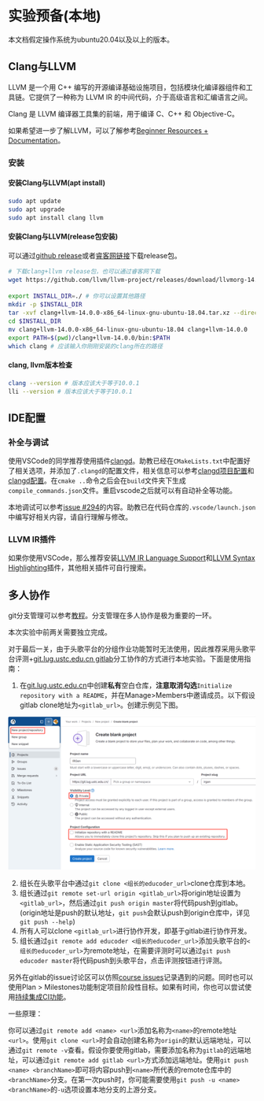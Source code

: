# 实验预备(本地)

本文档假定操作系统为ubuntu20.04以及以上的版本。

## Clang与LLVM

LLVM 是一个用 C++ 编写的开源编译基础设施项目，包括模块化编译器组件和工具链。它提供了一种称为 LLVM IR 的中间代码，介于高级语言和汇编语言之间。

Clang 是 LLVM 编译器工具集的前端，用于编译 C、C++ 和 Objective-C。

如果希望进一步了解LLVM，可以了解参考[Beginner Resources + Documentation](https://discourse.llvm.org/t/beginner-resources-documentation/5872)。

### 安装

#### 安装Clang与LLVM(apt install)

```bash
sudo apt update
sudo apt upgrade
sudo apt install clang llvm
```

#### 安装Clang与LLVM(release包安装)

可以通过[github release](https://github.com/llvm/llvm-project/releases/download/llvmorg-14.0.0/clang+llvm-14.0.0-x86_64-linux-gnu-ubuntu-18.04.tar.xz)或者[睿客网链接](https://rec.ustc.edu.cn/share/4bb3a5a0-9782-11ef-94e5-71aad678f9ad)下载release包。

```bash
# 下载clang+llvm release包，也可以通过睿客网下载
wget https://github.com/llvm/llvm-project/releases/download/llvmorg-14.0.0/clang+llvm-14.0.0-x86_64-linux-gnu-ubuntu-18.04.tar.xz

export INSTALL_DIR=./ # 你可以设置其他路径
mkdir -p $INSTALL_DIR
tar -xvf clang+llvm-14.0.0-x86_64-linux-gnu-ubuntu-18.04.tar.xz --directory=$INSTALL_DIR
cd $INSTALL_DIR
mv clang+llvm-14.0.0-x86_64-linux-gnu-ubuntu-18.04 clang+llvm-14.0.0
export PATH=$(pwd)/clang+llvm-14.0.0/bin:$PATH
which clang # 应该输入你刚刚安装的clang所在的路径
```
#### clang, llvm版本检查

```bash
clang --version # 版本应该大于等于10.0.1
lli --version # 版本应该大于等于10.0.1
```

## IDE配置

### 补全与调试

使用VSCode的同学推荐使用插件[clangd](https://marketplace.visualstudio.com/items?itemName=llvm-vs-code-extensions.vscode-clangd)。助教已经在`CMakeLists.txt`中配置好了相关选项，并添加了`.clangd`的配置文件，相关信息可以参考[clangd项目配置](https://clangd.llvm.org/installation#project-setup)和[clangd配置](https://clangd.llvm.org/config#files)。在`cmake ..`命令之后会在`build`文件夹下生成`compile_commands.json`文件。重启vscode之后就可以有自动补全等功能。

本地调试可以参考[issue #294](https://git.lug.ustc.edu.cn/compiler/course/-/issues/294)的内容。助教已在代码仓库的`.vscode/launch.json`中编写好相关内容，请自行理解与修改。

### LLVM IR插件

如果你使用VSCode，那么推荐安装[LLVM IR Language Support](https://marketplace.visualstudio.com/items?itemName=revng.llvm-ir)和[LLVM Syntax Highlighting](https://marketplace.visualstudio.com/items?itemName=colejcummins.llvm-syntax-highlighting)插件，其他相关插件可自行搜索。

## 多人协作

git分支管理可以参考[教程](https://liaoxuefeng.com/books/git/branch/index.html)。分支管理在多人协作是极为重要的一环。

本次实验中前两关需要独立完成。

对于最后一关，由于头歌平台的分组作业功能暂时无法使用，因此推荐采用头歌平台评测+[git.lug.ustc.edu.cn gitlab](https://git.lug.ustc.edu.cn/)分工协作的方式进行本地实验。下面是使用指南：

1. 在[git.lug.ustc.edu.cn](https://git.lug.ustc.edu.cn/)中创建**私有**空白仓库，**注意取消勾选**`Initialize repository with a README`，并在Manage>Members中邀请成员。以下假设gitlab clone地址为`<gitlab_url>`。创建示例见下图。

![](figs/gitlabCreateProject.png)

2. 组长在头歌平台中通过`git clone <组长的educoder_url>`clone仓库到本地。
3. 组长通过`git remote set-url origin <gitlab_url>`将origin地址设置为`<gitlab_url>`，然后通过`git push origin master`将代码push到gitlab。(origin地址是push的默认地址，`git push`会默认push到origin仓库中，详见`git push --help`)
4. 所有人可以clone `<gitlab_url>`进行协作开发，即基于gitlab进行协作开发。
5. 组长通过`git remote add educoder <组长的educoder_url>`添加头歌平台的`<组长的educoder_url>`为remote地址，在需要评测时可以通过`git push educoder master`将代码push到头歌平台，点击评测按钮进行评测。

另外在gitlab的issue讨论区可以仿照[course issues](https://git.lug.ustc.edu.cn/compiler/course/-/issues)记录遇到的问题。同时也可以使用Plan > Milestones功能制定项目阶段性目标。如果有时间，你也可以尝试使用[持续集成CI功能](https://docs.gitlab.com/ee/ci/index.html)。

一些原理：

你可以通过`git remote add <name> <url>`添加名称为`<name>`的remote地址`<url>`。使用`git clone <url>`时会自动创建名称为`origin`的默认远端地址，可以通过`git remote -v`查看。假设你要使用gitlab，需要添加名称为`gitlab`的远端地址，可以通过`git remote add gitlab <url>`方式添加远端地址。使用`git push <name> <branchName>`即可将内容push到`<name>`所代表的remote仓库中的`<branchName>`分支。在第一次push时，你可能需要使用`git push -u <name> <branchName>`的`-u`选项设置本地分支的上游分支。

